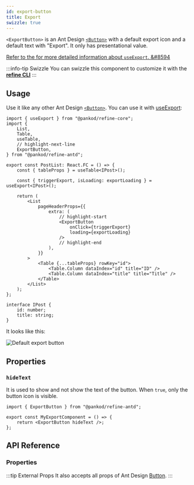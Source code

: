 ```yaml
---
id: export-button
title: Export
swizzle: true
---
```



`<ExportButton>` is an Ant Design [`<Button>`][button] with a default export icon and a default text with "Export". It only has presentational value.

[Refer to the for more detailed information about `useExport`. &#8594][useexport]

:::info-tip Swizzle
You can swizzle this component to customize it with the [**refine CLI**](/docs/packages/documentation/cli)
:::

## Usage

Use it like any other Ant Design [`<Button>`][button]. You can use it with [useExport][useexport]:

```tsx  title="/src/pages/posts/list.tsx"
import { useExport } from "@pankod/refine-core";
import {
    List,
    Table,
    useTable,
    // highlight-next-line
    ExportButton,
} from "@pankod/refine-antd";

export const PostList: React.FC = () => {
    const { tableProps } = useTable<IPost>();

    const { triggerExport, isLoading: exportLoading } = useExport<IPost>();

    return (
        <List
            pageHeaderProps={{
                extra: (
                    // highlight-start
                    <ExportButton
                        onClick={triggerExport}
                        loading={exportLoading}
                    />
                    // highlight-end
                ),
            }}
        >
            <Table {...tableProps} rowKey="id">
                <Table.Column dataIndex="id" title="ID" />
                <Table.Column dataIndex="title" title="Title" />
            </Table>
        </List>
    );
};

interface IPost {
    id: number;
    title: string;
}
```

It looks like this:

<div class="img-container">
    <div class="window">
        <div class="control red"></div>
        <div class="control orange"></div>
        <div class="control green"></div>
    </div>
    <img src="https://refine.ams3.cdn.digitaloceanspaces.com/website/static/img/guides-and-concepts/components/buttons/export/export.png" alt="Default export button" />
</div>

## Properties

### `hideText`

It is used to show and not show the text of the button. When `true`, only the button icon is visible.

```tsx 
import { ExportButton } from "@pankod/refine-antd";

export const MyExportComponent = () => {
    return <ExportButton hideText />;
};
```

## API Reference

### Properties

<PropsTable module="@pankod/refine-antd/ExportButton" />

:::tip External Props
It also accepts all props of Ant Design [Button](https://ant.design/components/button/#API).
:::

[button]: https://ant.design/components/button/
[useexport]: /api-reference/core/hooks/import-export/useExport.md
